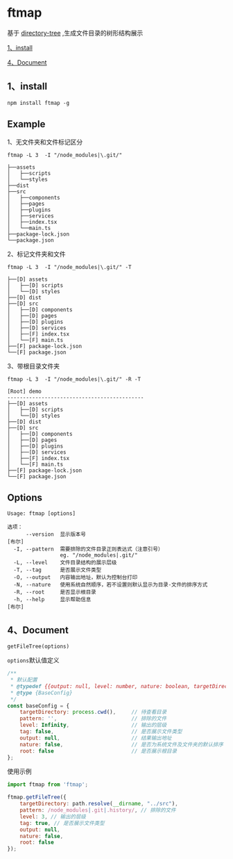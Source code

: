 # ftmap

基于 [directory-tree](https://www.npmjs.com/package/directory-tree) ,生成文件目录的树形结构展示

[1、install](#1、install)

[4、Document](#L1)


## 1、install

```shell
npm install ftmap -g
```

## Example

1、无文件夹和文件标记区分

```shell
ftmap -L 3  -I "/node_modules|\.git/"
```

```text
├──assets
│   ├──scripts
│   └──styles
├──dist
├──src
│   ├──components
│   ├──pages
│   ├──plugins
│   ├──services
│   ├──index.tsx
│   └──main.ts
├──package-lock.json
└──package.json
```

2、标记文件夹和文件
```shell
ftmap -L 3  -I "/node_modules|\.git/" -T
```

```text
├──[D] assets
│   ├──[D] scripts
│   └──[D] styles
├──[D] dist
├──[D] src
│   ├──[D] components
│   ├──[D] pages
│   ├──[D] plugins
│   ├──[D] services
│   ├──[F] index.tsx
│   └──[F] main.ts
├──[F] package-lock.json
└──[F] package.json
```

3、带根目录文件夹

```shell
ftmap -L 3  -I "/node_modules|\.git/" -R -T
```

```text
[Root] demo
--------------------------------------------
├──[D] assets
│   ├──[D] scripts
│   └──[D] styles
├──[D] dist
├──[D] src
│   ├──[D] components
│   ├──[D] pages
│   ├──[D] plugins
│   ├──[D] services
│   ├──[F] index.tsx
│   └──[F] main.ts
├──[F] package-lock.json
└──[F] package.json
```

## Options

```
Usage: ftmap [options]

选项：
      --version  显示版本号                                               [布尔]
  -I, --pattern  需要排除的文件目录正则表达式（注意引号）
                 eg. "/node_modules|.git/"
  -L, --level    文件目录结构的展示层级
  -T, --tag      是否展示文件类型
  -O, --output   内容输出地址，默认为控制台打印
  -N, --nature   使用系统自然顺序，若不设置则默认显示为目录-文件的排序方式
  -R, --root     是否显示根目录
  -h, --help     显示帮助信息                                             [布尔]
```

## 4、Document <a name="L1"/>

`getFileTree(options)`

`options`默认值定义

```javascript
/**
 * 默认配置
 * @typedef {{output: null, level: number, nature: boolean, targetDirectory: *, root: boolean, pattern: string, tag: boolean}}
 * @type {BaseConfig}
 */
const baseConfig = {
    targetDirectory: process.cwd(),     // 待查看目录
    pattern: '',                        // 排除的文件
    level: Infinity,                    // 输出的层级
    tag: false,                         // 是否展示文件类型
    output: null,                       // 结果输出地址
    nature: false,                      // 是否为系统文件及文件夹的默认排序
    root: false                         // 是否展示根目录
};
```

使用示例

```javascript
import ftmap from 'ftmap';

ftmap.getFileTree({
    targetDirectory: path.resolve(__dirname, "../src"),
    pattern: /node_modules|.git|.history/, // 排除的文件
    level: 3, // 输出的层级
    tag: true, // 是否展示文件类型
    output: null,
    nature: false,
    root: false
});
```
